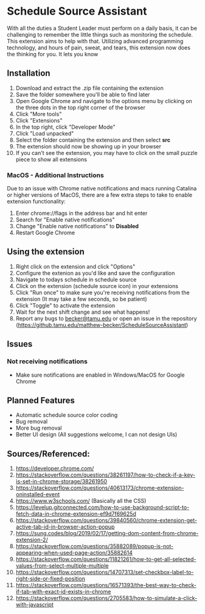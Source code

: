 # Schedule Source Assistant
With all the duties a Student Leader must perform on a daily basis, it can be challenging to remember the little things such as monitoring the schedule. This extension aims to help with that. Utilizing advanced programming technology, and hours of pain, sweat, and tears, this extension now does the thinking for you. It lets you know


## Installation
1. Download and extract the .zip file containing the extension
2. Save the folder somewhere you'll be able to find later
3. Open Google Chrome and navigate to the options menu by clicking on the three dots in the top right corner of the browser
4. Click "More tools"
5. Click "Extensions"
6. In the top right, click "Developer Mode"
7. Click "Load unpacked"
8. Select the folder containing the extension and then select <b>src</b>
9. The extension should now be showing up in your browser
10. If you can't see the extension, you may have to click on the small puzzle piece to show all extensions


### MacOS - Additional Instructions
Due to an issue with Chrome native notifications and macs running Catalina or higher versions of MacOS, there are a few extra steps to take to enable extension functionality:
1. Enter chrome://flags in the address bar and hit enter
2. Search for "Enable native notifications"
3. Change "Enable native notifications" to <b>Disabled</b>
4. Restart Google Chrome


## Using the extension
1. Right click on the extension and click "Options"
2. Configure the extenion as you'd like and save the configuration
3. Navigate to todays schedule in schedule source
4. Click on the extension (schedule source icon) in your extensions
5. Click "Run once" to make sure you're receiving notifications from the extension (It may take a few seconds, so be patient)
6. Click "Toggle" to activate the extension
7. Wait for the next shift change and see what happens!
8. Report any bugs to becker@tamu.edu or open an issue in the repository (https://github.tamu.edu/matthew-becker/ScheduleSourceAssistant)


## Issues
### Not receiving notifications
* Make sure notifications are enabled in Windows/MacOS for Google Chrome


## Planned Features
* Automatic schedule source color coding
* Bug removal
* More bug removal
* Better UI design (All suggestions welcome, I can not design UIs)


## Sources/Referenced:
1. https://developer.chrome.com/
2. https://stackoverflow.com/questions/38261197/how-to-check-if-a-key-is-set-in-chrome-storage/38261950
3. https://stackoverflow.com/questions/40613173/chrome-extension-oninstalled-event
4. https://www.w3schools.com/ (Basically all the CSS)
5. https://levelup.gitconnected.com/how-to-use-background-script-to-fetch-data-in-chrome-extension-ef9d7f69625d
6. https://stackoverflow.com/questions/39840560/chrome-extension-get-active-tab-id-in-browser-action-popup
7. https://sung.codes/blog/2019/02/17/getting-dom-content-from-chrome-extension-2/
8. https://stackoverflow.com/questions/35882089/popup-is-not-appearing-when-used-page-action/35882614
9. https://stackoverflow.com/questions/11821261/how-to-get-all-selected-values-from-select-multiple-multiple
10. https://stackoverflow.com/questions/14707313/set-checkbox-label-to-right-side-or-fixed-position
11. https://stackoverflow.com/questions/16571393/the-best-way-to-check-if-tab-with-exact-id-exists-in-chrome
12. https://stackoverflow.com/questions/2705583/how-to-simulate-a-click-with-javascript
